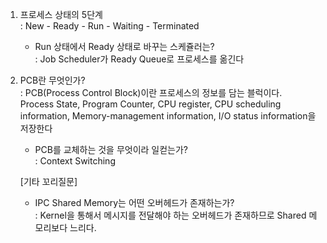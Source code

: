 1. 프로세스 상태의 5단계  
: New - Ready - Run - Waiting - Terminated  
	- Run 상태에서 Ready 상태로 바꾸는 스케쥴러는?  
	: Job Scheduler가 Ready Queue로 프로세스를 옮긴다

2. PCB란 무엇인가?  
: PCB(Process Control Block)이란 프로세스의 정보를 담는 블럭이다.  
  Process State, Program Counter, CPU register, CPU scheduling information, Memory-management information, I/O status information을 저장한다
	- PCB를 교체하는 것을 무엇이라 일컫는가?  
	: Context Switching
	
	
	  
	[기타 꼬리질문]  
	- IPC Shared Memory는 어떤 오버헤드가 존재하는가?  
	  : Kernel을 통해서 메시지를 전달해야 하는 오버헤드가 존재하므로 Shared 메모리보다 느리다.
	  
	
